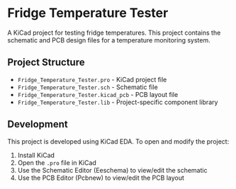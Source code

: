 # Fridge Temperature Tester

A KiCad project for testing fridge temperatures. This project contains the schematic and PCB design files for a temperature monitoring system.

## Project Structure

- `Fridge_Temperature_Tester.pro` - KiCad project file
- `Fridge_Temperature_Tester.sch` - Schematic file
- `Fridge_Temperature_Tester.kicad_pcb` - PCB layout file
- `Fridge_Temperature_Tester.lib` - Project-specific component library

## Development

This project is developed using KiCad EDA. To open and modify the project:

1. Install KiCad
2. Open the `.pro` file in KiCad
3. Use the Schematic Editor (Eeschema) to view/edit the schematic
4. Use the PCB Editor (Pcbnew) to view/edit the PCB layout 